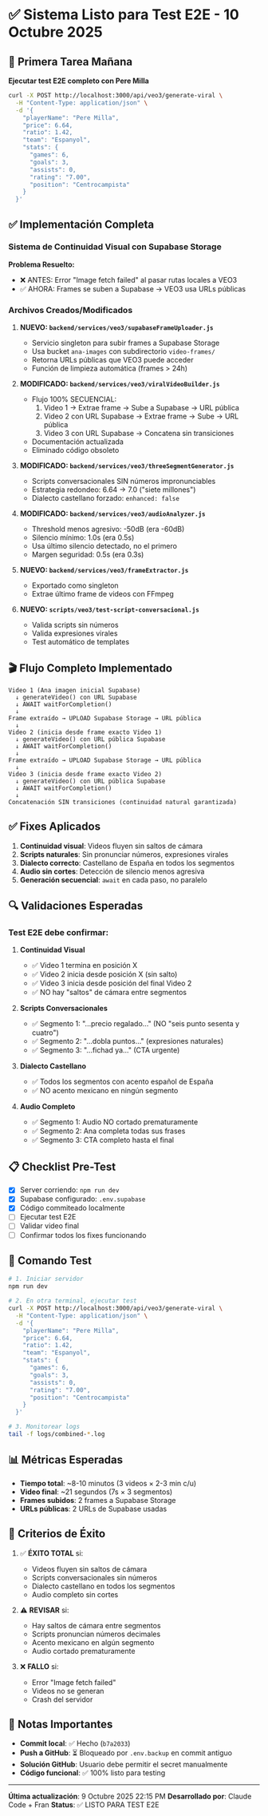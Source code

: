 # ✅ Sistema Listo para Test E2E - 10 Octubre 2025

## 🎯 Primera Tarea Mañana

**Ejecutar test E2E completo con Pere Milla**

```bash
curl -X POST http://localhost:3000/api/veo3/generate-viral \
  -H "Content-Type: application/json" \
  -d '{
    "playerName": "Pere Milla",
    "price": 6.64,
    "ratio": 1.42,
    "team": "Espanyol",
    "stats": {
      "games": 6,
      "goals": 3,
      "assists": 0,
      "rating": "7.00",
      "position": "Centrocampista"
    }
  }'
```

## ✅ Implementación Completa

### Sistema de Continuidad Visual con Supabase Storage

**Problema Resuelto:**
- ❌ ANTES: Error "Image fetch failed" al pasar rutas locales a VEO3
- ✅ AHORA: Frames se suben a Supabase → VEO3 usa URLs públicas

### Archivos Creados/Modificados

1. **NUEVO: `backend/services/veo3/supabaseFrameUploader.js`**
   - Servicio singleton para subir frames a Supabase Storage
   - Usa bucket `ana-images` con subdirectorio `video-frames/`
   - Retorna URLs públicas que VEO3 puede acceder
   - Función de limpieza automática (frames > 24h)

2. **MODIFICADO: `backend/services/veo3/viralVideoBuilder.js`**
   - Flujo 100% SECUENCIAL:
     1. Video 1 → Extrae frame → Sube a Supabase → URL pública
     2. Video 2 con URL Supabase → Extrae frame → Sube → URL pública
     3. Video 3 con URL Supabase → Concatena sin transiciones
   - Documentación actualizada
   - Eliminado código obsoleto

3. **MODIFICADO: `backend/services/veo3/threeSegmentGenerator.js`**
   - Scripts conversacionales SIN números impronunciables
   - Estrategia redondeo: 6.64 → 7.0 ("siete millones")
   - Dialecto castellano forzado: `enhanced: false`

4. **MODIFICADO: `backend/services/veo3/audioAnalyzer.js`**
   - Threshold menos agresivo: -50dB (era -60dB)
   - Silencio mínimo: 1.0s (era 0.5s)
   - Usa último silencio detectado, no el primero
   - Margen seguridad: 0.5s (era 0.3s)

5. **NUEVO: `backend/services/veo3/frameExtractor.js`**
   - Exportado como singleton
   - Extrae último frame de videos con FFmpeg

6. **NUEVO: `scripts/veo3/test-script-conversacional.js`**
   - Valida scripts sin números
   - Valida expresiones virales
   - Test automático de templates

## 🎬 Flujo Completo Implementado

```
Video 1 (Ana imagen inicial Supabase)
  ↓ generateVideo() con URL Supabase
  ↓ AWAIT waitForCompletion()
  ↓
Frame extraído → UPLOAD Supabase Storage → URL pública
  ↓
Video 2 (inicia desde frame exacto Video 1)
  ↓ generateVideo() con URL pública Supabase
  ↓ AWAIT waitForCompletion()
  ↓
Frame extraído → UPLOAD Supabase Storage → URL pública
  ↓
Video 3 (inicia desde frame exacto Video 2)
  ↓ generateVideo() con URL pública Supabase
  ↓ AWAIT waitForCompletion()
  ↓
Concatenación SIN transiciones (continuidad natural garantizada)
```

## ✅ Fixes Aplicados

1. **Continuidad visual**: Videos fluyen sin saltos de cámara
2. **Scripts naturales**: Sin pronunciar números, expresiones virales
3. **Dialecto correcto**: Castellano de España en todos los segmentos
4. **Audio sin cortes**: Detección de silencio menos agresiva
5. **Generación secuencial**: `await` en cada paso, no paralelo

## 🔍 Validaciones Esperadas

### Test E2E debe confirmar:

1. **Continuidad Visual**
   - ✅ Video 1 termina en posición X
   - ✅ Video 2 inicia desde posición X (sin salto)
   - ✅ Video 3 inicia desde posición del final Video 2
   - ✅ NO hay "saltos" de cámara entre segmentos

2. **Scripts Conversacionales**
   - ✅ Segmento 1: "...precio regalado..." (NO "seis punto sesenta y cuatro")
   - ✅ Segmento 2: "...dobla puntos..." (expresiones naturales)
   - ✅ Segmento 3: "...fichad ya..." (CTA urgente)

3. **Dialecto Castellano**
   - ✅ Todos los segmentos con acento español de España
   - ✅ NO acento mexicano en ningún segmento

4. **Audio Completo**
   - ✅ Segmento 1: Audio NO cortado prematuramente
   - ✅ Segmento 2: Ana completa todas sus frases
   - ✅ Segmento 3: CTA completo hasta el final

## 📋 Checklist Pre-Test

- [x] Server corriendo: `npm run dev`
- [x] Supabase configurado: `.env.supabase`
- [x] Código commiteado localmente
- [ ] Ejecutar test E2E
- [ ] Validar video final
- [ ] Confirmar todos los fixes funcionando

## 🚀 Comando Test

```bash
# 1. Iniciar servidor
npm run dev

# 2. En otra terminal, ejecutar test
curl -X POST http://localhost:3000/api/veo3/generate-viral \
  -H "Content-Type: application/json" \
  -d '{
    "playerName": "Pere Milla",
    "price": 6.64,
    "ratio": 1.42,
    "team": "Espanyol",
    "stats": {
      "games": 6,
      "goals": 3,
      "assists": 0,
      "rating": "7.00",
      "position": "Centrocampista"
    }
  }'

# 3. Monitorear logs
tail -f logs/combined-*.log
```

## 📊 Métricas Esperadas

- **Tiempo total**: ~8-10 minutos (3 videos × 2-3 min c/u)
- **Video final**: ~21 segundos (7s × 3 segmentos)
- **Frames subidos**: 2 frames a Supabase Storage
- **URLs públicas**: 2 URLs de Supabase usadas

## 🎯 Criterios de Éxito

1. ✅ **ÉXITO TOTAL** si:
   - Videos fluyen sin saltos de cámara
   - Scripts conversacionales sin números
   - Dialecto castellano en todos los segmentos
   - Audio completo sin cortes

2. ⚠️ **REVISAR** si:
   - Hay saltos de cámara entre segmentos
   - Scripts pronuncian números decimales
   - Acento mexicano en algún segmento
   - Audio cortado prematuramente

3. ❌ **FALLO** si:
   - Error "Image fetch failed"
   - Videos no se generan
   - Crash del servidor

## 📝 Notas Importantes

- **Commit local**: ✅ Hecho (`b7a2033`)
- **Push a GitHub**: ⏳ Bloqueado por `.env.backup` en commit antiguo
- **Solución GitHub**: Usuario debe permitir el secret manualmente
- **Código funcional**: ✅ 100% listo para testing

---

**Última actualización**: 9 Octubre 2025 22:15 PM
**Desarrollado por**: Claude Code + Fran
**Status**: ✅ LISTO PARA TEST E2E
